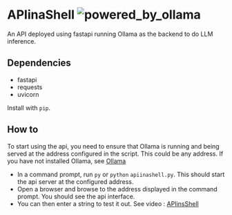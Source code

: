 # APIinaShell ![powered_by_ollama](https://github.com/perpendicularai/APIinaShell/assets/146530480/17f63654-3a1c-4188-8721-62de611725bf)

An API deployed using fastapi running Ollama as the backend to do LLM inference.

## Dependencies
- fastapi
- requests
- uvicorn

Install with `pip`.

## How to
To start using the api, you need to ensure that Ollama is running and being served at the address configured in the script. This could be any address. If you have not installed Ollama, see [Ollama](https://ollama.com)
- In a command prompt, run `py` or `python` `apiinashell.py`.
This should start the api server at the configured address.
- Open a browser and browse to the address displayed in the command prompt. You should see the api interface.
- You can then enter a string to test it out. See video :
[APIinsShell](https://github.com/perpendicularai/APIinaShell/assets/146530480/87491a67-4691-4574-90ae-ed55d4126b58)

